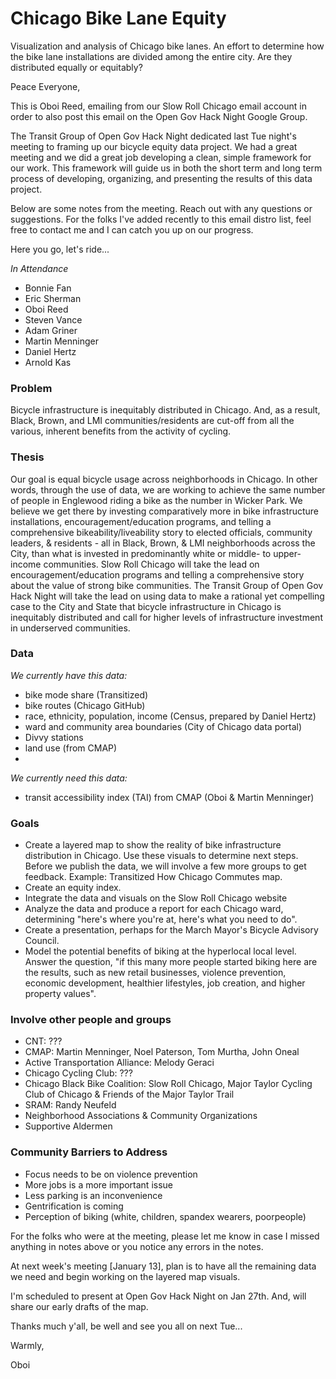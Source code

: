 # Chicago Bike Lane Equity #
Visualization and analysis of Chicago bike lanes. An effort to determine how the bike lane installations are divided among the entire city. Are they distributed equally or equitably?

Peace Everyone,

This is Oboi Reed, emailing from our Slow Roll Chicago email account in order to also post this email on the Open Gov Hack Night Google Group. 

The Transit Group of Open Gov Hack Night dedicated last Tue night's meeting to framing up our bicycle equity data project. We had a great meeting and we did a great job developing a clean, simple framework for our work. This framework will guide us in both the short term and long term process of developing, organizing, and presenting the results of this data project. 

Below are some notes from the meeting. Reach out with any questions or suggestions. For the folks I've added recently to this email distro list, feel free to contact me and I can catch you up on our progress. 

Here you go, let's ride...

_In Attendance_
* Bonnie Fan
* Eric Sherman
* Oboi Reed
* Steven Vance
* Adam Griner
* Martin Menninger
* Daniel Hertz
* Arnold Kas

### Problem

Bicycle infrastructure is inequitably distributed in Chicago. And, as a result, Black, Brown, and LMI communities/residents are cut-off from all the various, inherent benefits from the activity of cycling.

### Thesis

Our goal is equal bicycle usage across neighborhoods in Chicago. In other words, through the use of data, we are working to achieve the same number of people in Englewood riding a bike as the number in Wicker Park. We believe we get there by investing comparatively more in bike infrastructure​ installations, encouragement/education programs, and telling a comprehensive bikeability/liveability ​story​ to elected officials, community leaders, & residents - all in Black, Brown, & LMI neighborhoods across the City, than what is invested in predominantly white or middle- to upper-income communities. Slow Roll Chicago will take the lead on ​encouragement​/education programs​ and telling a comprehensive ​story about the value of strong bike communities. The Transit Group of Open Gov Hack Night will take the lead on using data to make a rational yet compelling case to the City and State that bicycle infrastructure in Chicago is inequitably distributed and call for higher levels of infrastructure investment in underserved communities. 

### Data
 
_We currently have this data:_
* bike mode share (Transitized)
* bike routes (Chicago GitHub)
* race, ethnicity, population, income (Census, prepared by Daniel Hertz)
* ward and community area boundaries (City of Chicago data portal)
* Divvy stations
* land use (from CMAP)
* 
_We currently need this data:_
* transit accessibility index (TAI) from CMAP​ (Oboi & Martin Menninger)

### Goals

* Create a layered map to show the reality of bike infrastructure distribution in Chicago. Use ​these visuals to determine next steps. Before​ we publish the data, we will involve a ​few more groups to get feedback. Example: Transitized How Chicago Commutes map. 
* Create an equity index. 
* Integrate the data and visuals on the Slow Roll Chicago website
* Analyze the data and produce a report for each Chicago ward, determining "here's where you're at, here's what you need to do".
* Create a presentation​, perhaps for the March Mayor's Bicycle Advisory Council.
* Model the potential benefits of biking ​at the hyperlocal local level. Answer the question, "if this many more people started biking here​ are the results, such as new retail businesses​, violence prevention, economic development, healthier lifestyles, job​ creation, and higher property values".​​​

### Involve other people and groups
* CNT: ???
* CMAP: Martin Menninger, Noel Paterson, Tom Murtha, John Oneal
* Active Transportation Alliance: Melody Geraci
* Chicago Cycling Club: ???
* Chicago Black Bike Coalition: Slow Roll Chicago, Major Taylor Cycling Club of Chicago & Friends of the Major Taylor Trail
* SRAM: Randy Neufeld
* Neighborhood Associations & Community Organizations
* Supportive Aldermen

### Community Barriers to Address

* Focus needs to be on violence prevention
* More jobs is a more important issue
* Less parking is an inconvenience
* Gentrification is coming
* Perception of biking (white, children, spandex​ wearers​, poor​ people​) 

For the folks who were at the meeting, please let me know in case I missed anything in notes above or you notice any errors in the notes. 

At next week's meeting [January 13], plan is to have all the remaining data we need and begin working on the layered map visuals. 

I'm scheduled to present at Open Gov Hack Night on Jan 27th. And, will share our early drafts of the map. 

Thanks much y'all, be well and see you all on next Tue...

Warmly,

Oboi

